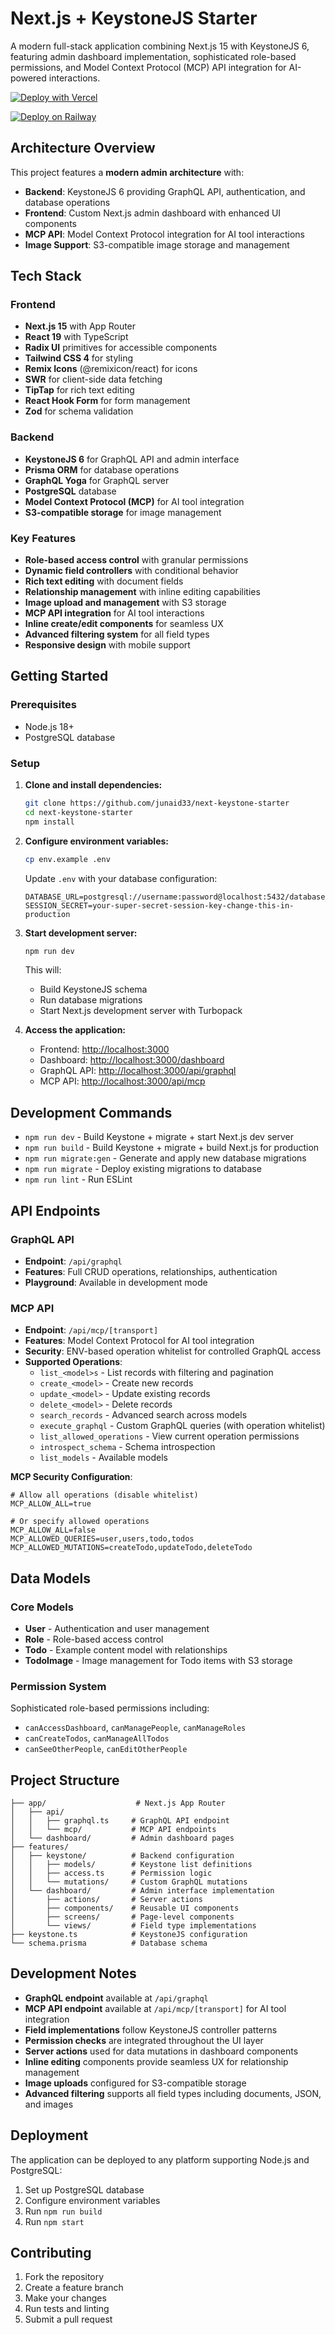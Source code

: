 # Next.js + KeystoneJS Starter

A modern full-stack application combining Next.js 15 with KeystoneJS 6, featuring admin dashboard implementation, sophisticated role-based permissions, and Model Context Protocol (MCP) API integration for AI-powered interactions.

[![Deploy with Vercel](https://vercel.com/button)](https://vercel.com/new/clone?repository-url=https%3A%2F%2Fgithub.com%2Fjunaid33%2Fnext-keystone-starter%2F&stores=[{"type"%3A"postgres"}])

[![Deploy on Railway](https://railway.com/button.svg)](https://railway.com/deploy/TK5wC1?referralCode=I_tWSs)

## Architecture Overview

This project features a **modern admin architecture** with:

- **Backend**: KeystoneJS 6 providing GraphQL API, authentication, and database operations
- **Frontend**: Custom Next.js admin dashboard with enhanced UI components
- **MCP API**: Model Context Protocol integration for AI tool interactions
- **Image Support**: S3-compatible image storage and management 

## Tech Stack

### Frontend
- **Next.js 15** with App Router
- **React 19** with TypeScript
- **Radix UI** primitives for accessible components
- **Tailwind CSS 4** for styling
- **Remix Icons** (@remixicon/react) for icons
- **SWR** for client-side data fetching
- **TipTap** for rich text editing
- **React Hook Form** for form management
- **Zod** for schema validation

### Backend
- **KeystoneJS 6** for GraphQL API and admin interface
- **Prisma ORM** for database operations
- **GraphQL Yoga** for GraphQL server
- **PostgreSQL** database
- **Model Context Protocol (MCP)** for AI tool integration
- **S3-compatible storage** for image management

### Key Features
- **Role-based access control** with granular permissions
- **Dynamic field controllers** with conditional behavior
- **Rich text editing** with document fields
- **Relationship management** with inline editing capabilities
- **Image upload and management** with S3 storage
- **MCP API integration** for AI tool interactions
- **Inline create/edit components** for seamless UX
- **Advanced filtering system** for all field types
- **Responsive design** with mobile support

## Getting Started

### Prerequisites
- Node.js 18+ 
- PostgreSQL database

### Setup

1. **Clone and install dependencies:**
   ```bash
   git clone https://github.com/junaid33/next-keystone-starter
   cd next-keystone-starter
   npm install
   ```

2. **Configure environment variables:**
   ```bash
   cp env.example .env
   ```
   
   Update `.env` with your database configuration:
   ```env
   DATABASE_URL=postgresql://username:password@localhost:5432/database_name
   SESSION_SECRET=your-super-secret-session-key-change-this-in-production
   ```

3. **Start development server:**
   ```bash
   npm run dev
   ```

   This will:
   - Build KeystoneJS schema
   - Run database migrations
   - Start Next.js development server with Turbopack

4. **Access the application:**
   - Frontend: [http://localhost:3000](http://localhost:3000)
   - Dashboard: [http://localhost:3000/dashboard](http://localhost:3000/dashboard)
   - GraphQL API: [http://localhost:3000/api/graphql](http://localhost:3000/api/graphql)
   - MCP API: [http://localhost:3000/api/mcp](http://localhost:3000/api/mcp)

## Development Commands

- `npm run dev` - Build Keystone + migrate + start Next.js dev server
- `npm run build` - Build Keystone + migrate + build Next.js for production
- `npm run migrate:gen` - Generate and apply new database migrations
- `npm run migrate` - Deploy existing migrations to database
- `npm run lint` - Run ESLint

## API Endpoints

### GraphQL API
- **Endpoint**: `/api/graphql`
- **Features**: Full CRUD operations, relationships, authentication
- **Playground**: Available in development mode

### MCP API
- **Endpoint**: `/api/mcp/[transport]`
- **Features**: Model Context Protocol for AI tool integration
- **Security**: ENV-based operation whitelist for controlled GraphQL access
- **Supported Operations**:
  - `list_<model>s` - List records with filtering and pagination
  - `create_<model>` - Create new records
  - `update_<model>` - Update existing records
  - `delete_<model>` - Delete records
  - `search_records` - Advanced search across models
  - `execute_graphql` - Custom GraphQL queries (with operation whitelist)
  - `list_allowed_operations` - View current operation permissions
  - `introspect_schema` - Schema introspection
  - `list_models` - Available models

**MCP Security Configuration**:
```env
# Allow all operations (disable whitelist)
MCP_ALLOW_ALL=true

# Or specify allowed operations
MCP_ALLOW_ALL=false
MCP_ALLOWED_QUERIES=user,users,todo,todos
MCP_ALLOWED_MUTATIONS=createTodo,updateTodo,deleteTodo
```

## Data Models

### Core Models
- **User** - Authentication and user management
- **Role** - Role-based access control
- **Todo** - Example content model with relationships
- **TodoImage** - Image management for Todo items with S3 storage

### Permission System
Sophisticated role-based permissions including:
- `canAccessDashboard`, `canManagePeople`, `canManageRoles`
- `canCreateTodos`, `canManageAllTodos`
- `canSeeOtherPeople`, `canEditOtherPeople`

## Project Structure

```
├── app/                    # Next.js App Router
│   ├── api/
│   │   ├── graphql.ts     # GraphQL API endpoint
│   │   └── mcp/           # MCP API endpoints
│   └── dashboard/         # Admin dashboard pages
├── features/
│   ├── keystone/          # Backend configuration
│   │   ├── models/        # Keystone list definitions
│   │   ├── access.ts      # Permission logic
│   │   └── mutations/     # Custom GraphQL mutations
│   └── dashboard/         # Admin interface implementation
│       ├── actions/       # Server actions
│       ├── components/    # Reusable UI components
│       ├── screens/       # Page-level components
│       └── views/         # Field type implementations
├── keystone.ts            # KeystoneJS configuration
└── schema.prisma          # Database schema
```

## Development Notes

- **GraphQL endpoint** available at `/api/graphql`
- **MCP API endpoint** available at `/api/mcp/[transport]` for AI tool integration
- **Field implementations** follow KeystoneJS controller patterns
- **Permission checks** are integrated throughout the UI layer
- **Server actions** used for data mutations in dashboard components
- **Inline editing** components provide seamless UX for relationship management
- **Image uploads** configured for S3-compatible storage
- **Advanced filtering** supports all field types including documents, JSON, and images

## Deployment

The application can be deployed to any platform supporting Node.js and PostgreSQL:

1. Set up PostgreSQL database
2. Configure environment variables
3. Run `npm run build`
4. Run `npm start`

## Contributing

1. Fork the repository
2. Create a feature branch
3. Make your changes
4. Run tests and linting
5. Submit a pull request